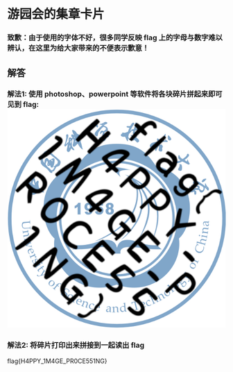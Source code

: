 # 游园会的集章卡片

### 致歉：由于使用的字体不好，很多同学反映 flag 上的字母与数字难以辨认，在这里为给大家带来的不便表示歉意！

## 解答

### 解法1: 使用 photoshop、powerpoint 等软件将各块碎片拼起来即可见到 flag: ![badge](images/badge.png) 

### 解法2: 将碎片打印出来拼接到一起读出 flag

flag{H4PPY_1M4GE_PR0CE551NG}
